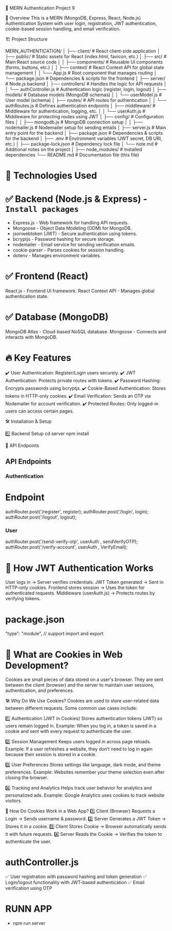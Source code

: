 🚀 MERN Authentication Project 9

📌 Overview
This is a MERN (MongoDB, Express, React, Node.js) Authentication System with user login, registration, JWT authentication, cookie-based session handling, and email verification.

🏗 Project Structure

MERN_AUTHENTICATION/
│
├── client/                         # React client-side application
│   ├── public/                     # Static assets for React (index.html, favicon, etc.)
│   ├── src/                         # Main React source code
│   │   ├── components/              # Reusable UI components (forms, buttons, etc.)
│   │   ├── context/                 # React Context API for global state management
│   │   └── App.js                   # Root component that manages routing
│   └── package.json                 # Dependencies & scripts for the frontend
│
├── server/                         # Node.js backend
│   ├── controllers/                # Handles the logic for API requests
│   │   └── authController.js        # Authentication logic (register, login, logout)
│   ├── models/                     # Database models (MongoDB schemas)
│   │   └── userModel.js             # User model (schema)
│   ├── routes/                      # API routes for authentication
│   │   └── authRoutes.js            # Defines authentication endpoints
│   ├── middleware/                  # Middleware for authentication, logging, etc.
│   │   └── userAuth.js              # Middleware for protecting routes using JWT
│   ├── config/                      # Configuration files
│   │   ├── mongodb.js               # MongoDB connection setup
│   │   ├── nodemailer.js            # Nodemailer setup for sending emails
│   ├── server.js                    # Main entry point for the backend
│   ├── package.json                 # Dependencies & scripts for the backend
│   ├── .env                         # Environment variables (JWT secret, DB URI, etc.)
│   ├── package-lock.json            # Dependency lock file
│   └── note.md                      # Additional notes on the project
│
├── node_modules/                    # Installed dependencies
└── README.md                        # Documentation file (this file)


# 🔧 Technologies Used
# ✅ Backend (Node.js & Express) - `Install packages`
- Express.js - Web framework for handling API requests.
- Mongoose - Object Data Modeling (ODM) for MongoDB.
- jsonwebtoken (JWT) - Secure authentication using tokens.
- bcryptjs - Password hashing for secure storage.
- nodemailer - Email service for sending verification emails.
- cookie-parser - Parses cookies for session handling.
- dotenv - Manages environment variables.


# ✅ Frontend (React)
React.js - Frontend UI framework.
React Context API - Manages global authentication state.

# ✅ Database (MongoDB)
MongoDB Atlas - Cloud-based NoSQL database.
Mongoose - Connects and interacts with MongoDB.


# 🔥 Key Features
✔️ User Authentication: Register/Login users securely.
✔️ JWT Authentication: Protects private routes with tokens.
✔️ Password Hashing: Encrypts passwords using bcryptjs.
✔️ Cookie-Based Authentication: Stores tokens in HTTP-only cookies.
✔️ Email Verification: Sends an OTP via Nodemailer for account verification.
✔️ Protected Routes: Only logged-in users can access certain pages.

🛠 Installation & Setup

1️⃣ Backend Setup
cd server
npm install

📌 API Endpoints
## API Endpoints

### Authentication

# Endpoint             
authRouter.post('/register', register);
authRouter.post('/login', login);
authRouter.post('/logout', logout);




### User

authRouter.post('/send-verify-otp', userAuth , sendVerifyOTP);
authRouter.post('/verify-account', userAuth , VerifyEmail);



# 🚀 How JWT Authentication Works
User logs in → Server verifies credentials.
JWT Token generated → Sent in HTTP-only cookies.
Frontend stores session → Uses the token for authenticated requests.
Middleware (userAuth.js) → Protects routes by verifying tokens.

# package.json 
  "type": "module", // support import and export 

# 🍪 What are Cookies in Web Development?
Cookies are small pieces of data stored on a user's browser. They are sent between the client (browser) and the server to maintain user sessions, authentication, and preferences.

🛠 Why Do We Use Cookies?
Cookies are used to store user-related data between different requests. Some common use cases include:

1️⃣ Authentication (JWT in Cookies)
Stores authentication tokens (JWT) so users remain logged in.
Example: When you log in, a token is saved in a cookie and sent with every request to authenticate the user.

2️⃣ Session Management
Keeps users logged in across page reloads.
Example: If a user refreshes a website, they don’t need to log in again because their session is stored in a cookie.

3️⃣ User Preferences
Stores settings like language, dark mode, and theme preferences.
Example: Websites remember your theme selection even after closing the browser.

4️⃣ Tracking and Analytics
Helps track user behavior for analytics and personalized ads.
Example: Google Analytics uses cookies to track website visitors.

🔑 How Do Cookies Work in a Web App?
1️⃣ Client (Browser) Requests a Login → Sends username & password.
2️⃣ Server Generates a JWT Token → Stores it in a cookie.
3️⃣ Client Stores Cookie → Browser automatically sends it with future requests.
4️⃣ Server Reads the Cookie → Verifies the token to authenticate the user. 




# authController.js 
✅ User registration with password hashing and token generation
✅ Login/logout functionality with JWT-based authentication
✅ Email verification using OTP


# RUNN APP 
- npm run server